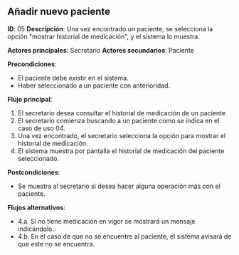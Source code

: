 ## Añadir nuevo paciente

**ID**: 05
**Descripción**: Una vez encontrado un paciente, se selecciona la opción "mostrar historial de medicación", y el sistema lo muestra.

**Actores principales**: Secretario
**Actores secundarios**: Paciente

**Precondiciones**:
* El paciente debe existir en el sistema.
* Haber seleccionado a un paciente con anterioridad.


**Flujo principal**:
1. El secretario desea consultar el historial de medicación de un paciente 
1. El secretario comienza buscando a un paciente como se indica en el caso de uso 04.
1. Una vez encontrado, el secretario selecciona la opción para mostrar el historial de medicación.
1. El sistema muestra por pantalla el historial de medicación del paciente seleccionado.

**Postcondiciones**:

* Se muestra al secretario si desea hacer alguna operación más con el paciente.

**Flujos alternativos**:

* 4.a. Si no tiene medicación en vigor se mostrará un mensaje indicándolo.
* 4.b. En el caso de que no se encuentre al paciente, el sistema avisará de que este no se encuentra.

